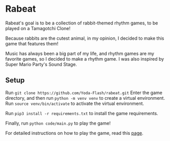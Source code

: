 # Rabeat

Rabeat's goal is to be a collection of rabbit-themed rhythm games, to be played on a Tamagotchi Clone!

Because rabbits are the cutest animal, in my opinion, I decided to make this game that features them!

Music has always been a big part of my life, and rhythm games are my favorite games, so I decided to make a rhythm game. 
I was also inspired by Super Mario Party's Sound Stage.

## Setup
Run ```git clone https://github.com/Yoda-Flash/rabeat.git```
Enter the game directory, and then run ```python -m venv venv``` to create a virtual environment.
Run ```source venv/bin/activate``` to activate the virtual environment.

Run ```pip3 install -r requirements.txt``` to install the game requirements.

Finally, run ```python code/main.py``` to play the game!

For detailed instructions on how to play the game, read this [page](./how_to_play.md).